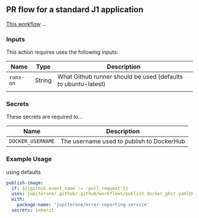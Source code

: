 ## PR flow for a standard J1 application


[This workflow](../../frontend_runtime_application_pr.yml) ...

### Inputs

This action requires uses the following inputs:

| Name                | Type    | Description                                                                                                                                                                                                                                                                                                                              |
| ------------------- | ------- | ---------------------------------------------------------------------------------------------------------------------------------------------------------------------------------------------------------------------------------------------------------------------------------------------------------------------------------------- |
| `runs-on`           | String  | What Github runner should be used (defaults to ubuntu-latest)                                                                                                                                                                                                                                                                            |
                                                                                                         |

### Secrets

These secrets are required to...

| Name              | Description                               |
| ----------------- | ----------------------------------------- |
| `DOCKER_USERNAME` | The username used to publish to DockerHub |

### Example Usage

using defaults

```yaml
publish-image:
  if: ${{github.event_name != 'pull_request'}}
  uses: jupiterone/.github/.github/workflows/publish_docker_ghcr.yaml@v1.0.1
  with:
    package-name: 'jupiterone/error-reporting-service'
  secrets: inherit
```

